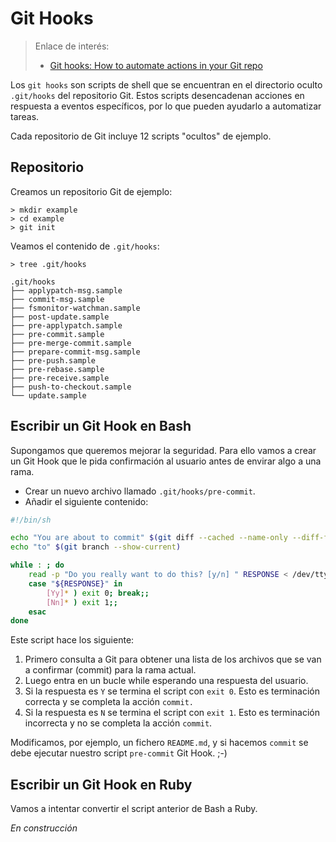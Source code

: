 
# Git Hooks

> Enlace de interés:
> * [Git hooks: How to automate actions in your Git repo](https://www.redhat.com/sysadmin/git-hooks?intcmp=7013a000002qLH8AAM&extIdCarryOver=true&sc_cid=701f2000001OH79AAG)

Los `git hooks` son scripts de shell que se encuentran en el directorio oculto `.git/hooks` del repositorio Git. Estos scripts desencadenan acciones en respuesta a eventos específicos, por lo que pueden ayudarlo a automatizar tareas.

Cada repositorio de Git incluye 12 scripts "ocultos" de ejemplo.

## Repositorio

Creamos un repositorio Git de ejemplo:

```
> mkdir example
> cd example
> git init
```

Veamos el contenido de `.git/hooks`:

```
> tree .git/hooks

.git/hooks
├── applypatch-msg.sample
├── commit-msg.sample
├── fsmonitor-watchman.sample
├── post-update.sample
├── pre-applypatch.sample
├── pre-commit.sample
├── pre-merge-commit.sample
├── prepare-commit-msg.sample
├── pre-push.sample
├── pre-rebase.sample
├── pre-receive.sample
├── push-to-checkout.sample
└── update.sample
```

## Escribir un Git Hook en Bash

Supongamos que queremos mejorar la seguridad. Para ello vamos a crear un Git Hook que le pida confirmación al usuario antes de envirar algo a una rama.

* Crear un nuevo archivo llamado `.git/hooks/pre-commit`.
* Añadir el siguiente contenido:

```bash
#!/bin/sh

echo "You are about to commit" $(git diff --cached --name-only --diff-filter=ACM)
echo "to" $(git branch --show-current)

while : ; do
    read -p "Do you really want to do this? [y/n] " RESPONSE < /dev/tty
    case "${RESPONSE}" in
        [Yy]* ) exit 0; break;;
        [Nn]* ) exit 1;;
    esac
done
```

Este script hace los siguiente:
1. Primero consulta a Git para obtener una lista de los archivos que se van a confirmar (commit) para la rama actual.
2. Luego entra en un bucle while esperando una respuesta del usuario.
3. Si la respuesta es `Y` se termina el script con `exit 0`. Esto es terminación correcta y se completa la acción `commit.`
3. Si la respuesta es `N` se termina el script con `exit 1`. Esto es terminación incorrecta y no se completa la acción `commit`.

Modificamos, por ejemplo, un fichero `README.md`, y si hacemos `commit` se debe ejecutar nuestro script `pre-commit` Git Hook. ;-)


## Escribir un Git Hook en Ruby

Vamos a intentar convertir el script anterior de Bash a Ruby.

_En construcción_


